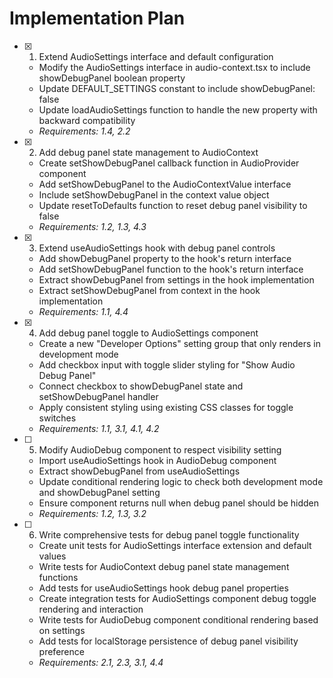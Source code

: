 # Implementation Plan

- [x] 1. Extend AudioSettings interface and default configuration

  - Modify the AudioSettings interface in audio-context.tsx to include showDebugPanel boolean property
  - Update DEFAULT_SETTINGS constant to include showDebugPanel: false
  - Update loadAudioSettings function to handle the new property with backward compatibility
  - _Requirements: 1.4, 2.2_

- [x] 2. Add debug panel state management to AudioContext


  - Create setShowDebugPanel callback function in AudioProvider component
  - Add setShowDebugPanel to the AudioContextValue interface
  - Include setShowDebugPanel in the context value object
  - Update resetToDefaults function to reset debug panel visibility to false
  - _Requirements: 1.2, 1.3, 4.3_

- [x] 3. Extend useAudioSettings hook with debug panel controls


  - Add showDebugPanel property to the hook's return interface
  - Add setShowDebugPanel function to the hook's return interface
  - Extract showDebugPanel from settings in the hook implementation
  - Extract setShowDebugPanel from context in the hook implementation
  - _Requirements: 1.1, 4.4_

- [x] 4. Add debug panel toggle to AudioSettings component





  - Create a new "Developer Options" setting group that only renders in development mode
  - Add checkbox input with toggle slider styling for "Show Audio Debug Panel"
  - Connect checkbox to showDebugPanel state and setShowDebugPanel handler
  - Apply consistent styling using existing CSS classes for toggle switches
  - _Requirements: 1.1, 3.1, 4.1, 4.2_

- [ ] 5. Modify AudioDebug component to respect visibility setting
  - Import useAudioSettings hook in AudioDebug component
  - Extract showDebugPanel from useAudioSettings
  - Update conditional rendering logic to check both development mode and showDebugPanel setting
  - Ensure component returns null when debug panel should be hidden
  - _Requirements: 1.2, 1.3, 3.2_

- [ ] 6. Write comprehensive tests for debug panel toggle functionality
  - Create unit tests for AudioSettings interface extension and default values
  - Write tests for AudioContext debug panel state management functions
  - Add tests for useAudioSettings hook debug panel properties
  - Create integration tests for AudioSettings component debug toggle rendering and interaction
  - Write tests for AudioDebug component conditional rendering based on settings
  - Add tests for localStorage persistence of debug panel visibility preference
  - _Requirements: 2.1, 2.3, 3.1, 4.4_